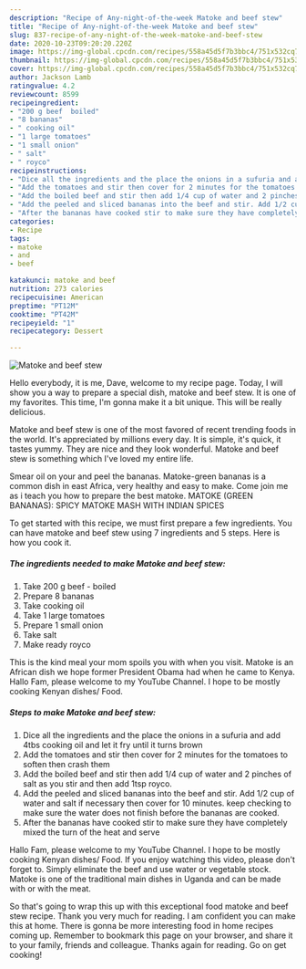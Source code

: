 ```yaml
---
description: "Recipe of Any-night-of-the-week Matoke and beef stew"
title: "Recipe of Any-night-of-the-week Matoke and beef stew"
slug: 837-recipe-of-any-night-of-the-week-matoke-and-beef-stew
date: 2020-10-23T09:20:20.220Z
image: https://img-global.cpcdn.com/recipes/558a45d5f7b3bbc4/751x532cq70/matoke-and-beef-stew-recipe-main-photo.jpg
thumbnail: https://img-global.cpcdn.com/recipes/558a45d5f7b3bbc4/751x532cq70/matoke-and-beef-stew-recipe-main-photo.jpg
cover: https://img-global.cpcdn.com/recipes/558a45d5f7b3bbc4/751x532cq70/matoke-and-beef-stew-recipe-main-photo.jpg
author: Jackson Lamb
ratingvalue: 4.2
reviewcount: 8599
recipeingredient:
- "200 g beef  boiled"
- "8 bananas"
- " cooking oil"
- "1 large tomatoes"
- "1 small onion"
- " salt"
- " royco"
recipeinstructions:
- "Dice all the ingredients and the place the onions in a sufuria and add 4tbs cooking oil and let it fry until it turns brown"
- "Add the tomatoes and stir then cover for 2 minutes for the tomatoes to soften then crash them"
- "Add the boiled beef and stir then add 1/4 cup of water and 2 pinches of salt as you stir and then add 1tsp royco."
- "Add the peeled and sliced bananas into the beef and stir. Add 1/2 cup of water and salt if necessary then cover for 10 minutes. keep checking to make sure the water does not finish before the bananas are cooked."
- "After the bananas have cooked stir to make sure they have completely mixed the turn of the heat and serve"
categories:
- Recipe
tags:
- matoke
- and
- beef

katakunci: matoke and beef 
nutrition: 273 calories
recipecuisine: American
preptime: "PT12M"
cooktime: "PT42M"
recipeyield: "1"
recipecategory: Dessert

---
```



![Matoke and beef stew](https://img-global.cpcdn.com/recipes/558a45d5f7b3bbc4/751x532cq70/matoke-and-beef-stew-recipe-main-photo.jpg)

Hello everybody, it is me, Dave, welcome to my recipe page. Today, I will show you a way to prepare a special dish, matoke and beef stew. It is one of my favorites. This time, I'm gonna make it a bit unique. This will be really delicious.

Matoke and beef stew is one of the most favored of recent trending foods in the world. It's appreciated by millions every day. It is simple, it's quick, it tastes yummy. They are nice and they look wonderful. Matoke and beef stew is something which I've loved my entire life.

Smear oil on your and peel the bananas. Matoke-green bananas is a common dish in east Africa, very healthy and easy to make. Come join me as i teach you how to prepare the best matoke. MATOKE (GREEN BANANAS): SPICY MATOKE MASH WITH INDIAN SPICES


To get started with this recipe, we must first prepare a few ingredients. You can have matoke and beef stew using 7 ingredients and 5 steps. Here is how you cook it.

<!--inarticleads1-->

##### The ingredients needed to make Matoke and beef stew:

1. Take 200 g beef - boiled
1. Prepare 8 bananas
1. Take  cooking oil
1. Take 1 large tomatoes
1. Prepare 1 small onion
1. Take  salt
1. Make ready  royco


This is the kind meal your mom spoils you with when you visit. Matoke is an African dish we hope former President Obama had when he came to Kenya. Hallo Fam, please welcome to my YouTube Channel. I hope to be mostly cooking Kenyan dishes/ Food. 

<!--inarticleads2-->

##### Steps to make Matoke and beef stew:

1. Dice all the ingredients and the place the onions in a sufuria and add 4tbs cooking oil and let it fry until it turns brown
1. Add the tomatoes and stir then cover for 2 minutes for the tomatoes to soften then crash them
1. Add the boiled beef and stir then add 1/4 cup of water and 2 pinches of salt as you stir and then add 1tsp royco.
1. Add the peeled and sliced bananas into the beef and stir. Add 1/2 cup of water and salt if necessary then cover for 10 minutes. keep checking to make sure the water does not finish before the bananas are cooked.
1. After the bananas have cooked stir to make sure they have completely mixed the turn of the heat and serve


Hallo Fam, please welcome to my YouTube Channel. I hope to be mostly cooking Kenyan dishes/ Food. If you enjoy watching this video, please don&#39;t forget to. Simply eliminate the beef and use water or vegetable stock. Matoke is one of the traditional main dishes in Uganda and can be made with or with the meat. 

So that's going to wrap this up with this exceptional food matoke and beef stew recipe. Thank you very much for reading. I am confident you can make this at home. There is gonna be more interesting food in home recipes coming up. Remember to bookmark this page on your browser, and share it to your family, friends and colleague. Thanks again for reading. Go on get cooking!

